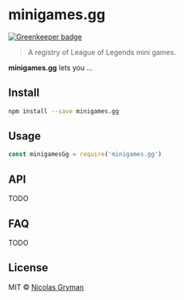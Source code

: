 # minigames.gg

[![Greenkeeper badge](https://badges.greenkeeper.io/ngryman/minigames.gg.svg)](https://greenkeeper.io/)

> A registry of League of Legends mini games.


**minigames.gg** lets you ...

## Install

```bash
npm install --save minigames.gg
```

## Usage

```javascript
const minigamesGg = require('minigames.gg')

```

## API

TODO

## FAQ

TODO

## License

MIT © [Nicolas Gryman](http://ngryman.sh)
